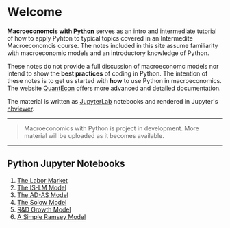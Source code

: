 # Welcome

**Macroeconomcis with [Python](https://www.python.org/)** serves as an intro and intermediate tutorial of how to apply Pyhton to typical topics covered in an Intermedite Macroeconomcis course. The notes included in this site assume familiarity with macroeconomic models and an introductory knowledge of Python.

These notes do not provide a full discussion of macroeconomc models nor intend to show the **best practices** of coding in Python. The intention of these notes is to get us started with **how** to use Python in macroeconomics. The website [QuantEcon](https://quantecon.org/) offers more advanced and detailed documentation.

The material is written as [JupyterLab](https://jupyter.org/) notebooks and rendered in Jupyter's [nbviewer](https://nbviewer.jupyter.org/).

---
> Macroeconomics with Python is project in development. More material will be uploaded as it becomes available.


---

## Python Jupyter Notebooks

1. [The Labor Market][1]
2. [The IS-LM Model][2]
3. [The AD-AS Model][3]
4. [The Solow Model][4]
5. [R&D Growth Model][5]
6. [A Simple Ramsey Model][6]

<!-- LINKS TO JUPYTER NOTEBOOKS -->
[1]: <https://www.ncachanosky.com/uploads/7/4/7/8/7478847/labor_market.html>

[2]: <https://www.ncachanosky.com/uploads/7/4/7/8/7478847/is-lm_model.html>

[3]: <https://www.ncachanosky.com/uploads/7/4/7/8/7478847/ad-as_model.html>

[4]: <https://www.ncachanosky.com/uploads/7/4/7/8/7478847/solow_model.html>

[5]: <https://www.ncachanosky.com/uploads/7/4/7/8/7478847/r_d_growth_model.html>

[6]: <https://www.ncachanosky.com/uploads/7/4/7/8/7478847/a_simple_ramsey_model.html>
